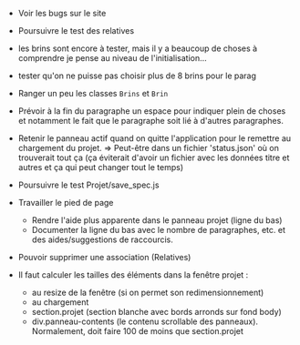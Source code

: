 * Voir les bugs sur le site

* Poursuivre le test des relatives


* les brins sont encore à tester, mais il y a beaucoup de choses à comprendre je pense au niveau de l'initialisation…
* tester qu'on ne puisse pas choisir plus de 8 brins pour le parag
* Ranger un peu les classes `Brins` et `Brin`


* Prévoir à la fin du paragraphe un espace pour indiquer plein de choses et notamment le
  fait que le paragraphe soit lié à d'autres paragraphes.

* Retenir le panneau actif quand on quitte l'application pour le remettre au chargement du projet.
  => Peut-être dans un fichier 'status.json' où on trouverait tout ça (ça éviterait d'avoir
      un fichier avec les données titre et autres et ça qui peut changer tout le temps)

* Poursuivre le test Projet/save_spec.js  

* Travailler le pied de page
  - Rendre l'aide plus apparente dans le panneau projet (ligne du bas)
  - Documenter la ligne du bas avec le nombre de paragraphes, etc. et des aides/suggestions de raccourcis.

* Pouvoir supprimer une association (Relatives)

* Il faut calculer les tailles des éléments dans la fenêtre projet :
  - au resize de la fenêtre (si on permet son redimensionnement)
  - au chargement
  * section.projet (section blanche avec bords arronds sur fond body)
  * div.panneau-contents (le contenu scrollable des panneaux). Normalement, doit faire 100 de moins que section.projet
